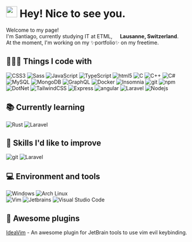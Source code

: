 # <img src="https://emojis.slackmojis.com/emojis/images/1531849430/4246/blob-sunglasses.gif?style=for-the-badge&1531849430" width="30"/> Hey! Nice to see you.

Welcome to my page!<br>
I'm Santiago, currently studying IT at ETML, <img src="https://cdn-icons-png.flaticon.com/512/197/197540.png" width="13"/> <b>Lausanne, Switzerland</b>.<br>
At the moment, I'm working on my ✨portfolio✨ on my freetime.

## 👨🏻‍💻 Things I code with 
<p>
    <img alt="CSS3" src="https://img.shields.io/badge/-CSS3-1572B6?style=for-the-badge&logo=css3&logoColor=white" />
    <img alt="Sass" src="https://img.shields.io/badge/-Sass-CC6699?style=for-the-badge&logo=sass&logoColor=white" />
    <img alt="JavaScript" src="https://img.shields.io/badge/-JavaScript-F7DF1E?style=for-the-badge&logo=javascript&logoColor=black" />
    <img alt="TypeScript" src="https://img.shields.io/badge/-TypeScript-007ACC?style=for-the-badge&logo=typescript&logoColor=white" />
    <img alt="html5" src="https://img.shields.io/badge/-HTML5-E34F26?style=for-the-badge&logo=html5&logoColor=white" />
    <img alt="C" src="https://img.shields.io/badge/-C-A8B9CC?style=for-the-badge&logo=C&logoColor=black" />
    <img alt="C++" src="https://img.shields.io/badge/-C++-00599C?style=for-the-badge&logo=cplusplus&logoColor=white" />
    <img alt="C#" src="https://img.shields.io/badge/-C%23-239120?style=for-the-badge&logo=csharp&logoColor=white" />
    <img alt="MySQL" src="https://img.shields.io/badge/-MySQL-4479A1?style=for-the-badge&logo=mysql&logoColor=white" />
    <img alt="MongoDB" src="https://img.shields.io/badge/-MongoDB-13aa52?style=for-the-badge&logo=mongodb&logoColor=white" />
    <img alt="GraphQL" src="https://img.shields.io/badge/-GraphQL-E10098?style=for-the-badge&logo=graphql&logoColor=white" />
    <img alt="Docker" src="https://img.shields.io/badge/-Docker-46a2f1?style=for-the-badge&logo=docker&logoColor=white" />
    <img alt="Insomnia" src="https://img.shields.io/badge/-Insomnia-5849BE?style=for-the-badge&logo=insomnia&logoColor=white" />
    <img alt="git" src="https://img.shields.io/badge/-Git-F05032?style=for-the-badge&logo=git&logoColor=white" />
    <img alt="npm" src="https://img.shields.io/badge/-NPM-CB3837?style=for-the-badge&logo=npm&logoColor=white" />
    <img alt="DotNet" src="https://img.shields.io/badge/-.Net-512bd4?style=for-the-badge&logo=dotnet&logoColor=white" />
    <img alt="TailwindCSS" src="https://img.shields.io/badge/-Tailwind Css-06B6D4?style=for-the-badge&logo=tailwindcss&logoColor=white" />
    <img alt="Express" src="https://img.shields.io/badge/-Express-000000?style=for-the-badge&logo=express&logoColor=white" />
    <img alt="angular" src="https://img.shields.io/badge/-Angular-DD0031?style=for-the-badge&logo=angular&logoColor=white" />
    <img alt="Laravel" src="https://img.shields.io/badge/-Laravel-FF2D20?style=for-the-badge&logo=laravel&logoColor=white" />
    <img alt="Nodejs" src="https://img.shields.io/badge/-Nodejs-43853d?style=for-the-badge&logo=Node.js&logoColor=white" />
</p>

## 📚 Currently learning
<p>
    <img alt="Rust" src="https://img.shields.io/badge/-Rust-000000?style=for-the-badge&logo=rust&logoColor=white" />
    <img alt="Laravel" src="https://img.shields.io/badge/-Laravel-FF2D20?style=for-the-badge&logo=laravel&logoColor=white" />
</p>

## 👀 Skills I'd like to improve
<p>
    <img alt="git" src="https://img.shields.io/badge/-Git-F05032?style=for-the-badge&logo=git&logoColor=white" />
    <img alt="Laravel" src="https://img.shields.io/badge/-Laravel-FF2D20?style=for-the-badge&logo=laravel&logoColor=white" />
</p>

## 💻 Environment and tools
<p>
    <img alt="Windows" src="https://img.shields.io/badge/-Windows-0078D6?style=for-the-badge&logo=windows&logoColor=white" />
    <img alt="Arch Linux" src="https://img.shields.io/badge/-Arch Linux-1793D1?style=for-the-badge&logo=archlinux&logoColor=white" />
    </br>
    <img alt="Vim" src="https://img.shields.io/badge/-Vim-019733?style=for-the-badge&logo=vim&logoColor=white" />
    <img alt="Jetbrains" src="https://img.shields.io/badge/-Jetbrains-000000?style=for-the-badge&logo=jetbrains&logoColor=white" />
    <img alt="Visual Studio Code" src="https://img.shields.io/badge/-Visual Studio Code-007ACC?style=for-the-badge&logo=visualstudiocode&logoColor=white" />
</p>

## 🌟 Awesome plugins
[IdeaVim](https://github.com/JetBrains/ideavim) - An awesome plugin for JetBrain tools to use vim evil keybinding.
